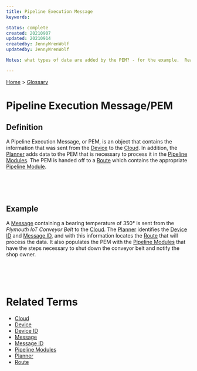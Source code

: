 ```yaml
---
title: Pipeline Execution Message
keywords: 

status: complete
created: 20210907
updated: 20210914
createdby: JennyWrenWolf
updatedby: JennyWrenWolf

Notes: what types of data are added by the PEM? - for the example.  Ready for review.  9/8 - Last sentence in Def.  Reword Example - Ready for Review Complete.

---
```

[Home](../Index.md) > [Glossary](./Index.md) 

# Pipeline Execution Message/PEM
## Definition
A Pipeline Execution Message, or PEM, is an object that contains the information that was sent from the [Device](./Glossary/Device.md) to the [Cloud](./Glossary/Cloud.md).  In addition, the [Planner](./Gossary/Planner.md) adds data to the PEM that is necessary to process it in the [Pipeline Modules](./Glossary/PipelineModule.md).  The PEM is handed off to a [Route](./Glossary/Route.md) which contains the appropriate [Pipeline Module](./Glossary/PipelineModule.md).

<br>
<br>
<br>

## Example
A [Message](./Glossary/Message.md) containing a bearing temperature of 350° is sent from the *Plymouth IoT Conveyor Belt* to the [Cloud](./Glossary/Cloud.md).  The [Planner](./Glossary/Planner.md) identifies the [Device ID](./Glossary/DeviceID.md) and [Message ID](./Glossary/MessageID.md), and with this information locates the [Route](./Glossary/Routes.md) that will process the data.  It also populates the PEM with the [Pipeline Modules](./Glossary/PipelineModule.md) that have the steps necessary to shut down the conveyor belt and notify the shop owner.

<br>
<br>
<br>

# Related Terms 
- [Cloud](./Glossary/Cloud.md)
- [Device](./Glossary/Device.md)
- [Device ID](./Glossary/DeviceID.md)
- [Message](./Glossary/Message.md)
- [Message ID](./Glossary/MessageID.md)
- [Pipeline Modules](./Glossary/PipelineModule.md)
- [Planner](./Gossary/Planner.md)
- [Route](./Glossary/Route.md)